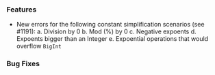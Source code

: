 <!-- NOTE:
     Release notes for unreleased changes go here, following this format:

        ### Features

         * Change description, see #123

        ### Bug fixes

         * Some bug fix, see #124

     DO NOT LEAVE A BLANK LINE BELOW THIS PREAMBLE -->
     
### Features

* New errors for the following constant simplification scenarios (see #1191):
  a. Division by 0
  b. Mod (%) by 0
  c. Negative expoents
  d. Expoents bigger than an Integer
  e. Expoential operations that would overflow `BigInt`

### Bug Fixes
